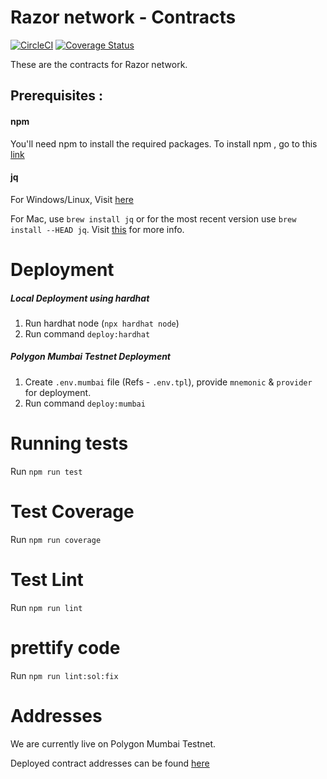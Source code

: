 # Razor network - Contracts

[![CircleCI](https://circleci.com/gh/razor-network/contracts/tree/master.svg?style=svg)](https://circleci.com/gh/razor-network/contracts/tree/master)
[![Coverage Status](https://coveralls.io/repos/github/razor-network/contracts/badge.svg?branch=master)](https://coveralls.io/github/razor-network/contracts?branch=master)

These are the contracts for Razor network.

## Prerequisites :
#### npm
You'll need npm to install the required packages.
To install npm , go to this [link](https://www.npmjs.com/get-npm)

#### jq 
For Windows/Linux, Visit [here](https://stedolan.github.io/jq/download/)

For Mac, use `brew install jq` or for the most recent version use `brew install --HEAD jq`. Visit [this](https://github.com/stedolan/jq/wiki/Installation) for more info.

# Deployment

##### Local Deployment using hardhat
1. Run hardhat node (`npx hardhat node`)
3. Run command `deploy:hardhat`

##### Polygon Mumbai Testnet Deployment
1. Create `.env.mumbai` file (Refs - `.env.tpl`), provide `mnemonic` & `provider` for deployment.
2. Run command `deploy:mumbai`

# Running tests
Run `npm run test`

# Test Coverage
Run `npm run coverage`

# Test Lint
Run `npm run lint`

# prettify code
Run `npm run lint:sol:fix`

# Addresses
We are currently live on Polygon Mumbai Testnet.

Deployed contract addresses can be found [here](deployed/mumbai/addresses.json)

